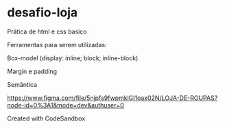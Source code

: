 # desafio-loja
Prática de html e css basico

Ferramentas para serem utilizadas:

Box-model (display: inline; block; inline-block)

Margin e padding

Semântica

https://www.figma.com/file/5njpfs9fwpmklGI1oax02N/LOJA-DE-ROUPAS?node-id=0%3A1&mode=dev&authuser=0

Created with CodeSandbox
